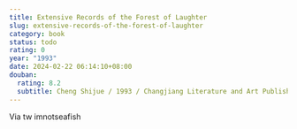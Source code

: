 ```yaml
---
title: Extensive Records of the Forest of Laughter
slug: extensive-records-of-the-forest-of-laughter
category: book
status: todo
rating: 0
year: "1993"
date: 2024-02-22 06:14:10+08:00
douban:
  rating: 8.2
  subtitle: Cheng Shijue / 1993 / Changjiang Literature and Art Publishing House
---
```


Via tw imnotseafish
